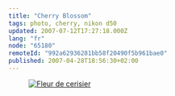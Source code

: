 ```yaml
---
title: "Cherry Blossom"
tags: photo, cherry, nikon d50
updated: 2007-07-12T17:27:18.000Z
lang: "fr"
node: "65180"
remoteId: "992a62936281bb58f20490f5b961bae0"
published: 2007-04-28T18:56:30+02:00
---
```

 


<figure class="object-center"><a href="/images/fleur-de-cerisier.jpg"><img loading="lazy" src="/images/660x/fleur-de-cerisier.jpg" alt="Fleur de cerisier">
</a></figure>




